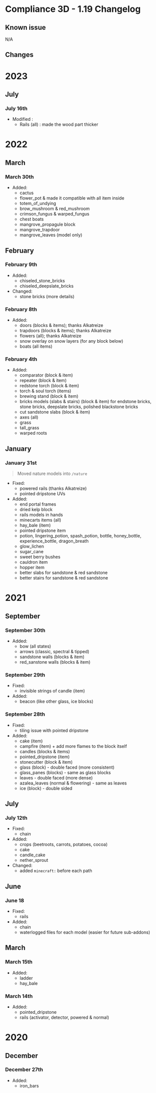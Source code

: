# Compliance 3D - 1.19 Changelog

## Known issue

N/A

## Changes

# 2023 

## July

### July 16th

- Modified :
  - Rails (all) : made the wood part thicker

# 2022

## March

### March 30th

- Added:
  - cactus
  - flower_pot & made it compatible with all item inside
  - totem_of_undying
  - brow_mushroom & red_mushroom
  - crimson_fungus & warped_fungus
  - chest boats
  - mangrove_propagule block
  - mangrove_trapdoor
  - mangrove_leaves (model only)

## February

### February 9th

- Added:
  - chiseled_stone_bricks
  - chiseled_deepslate_bricks
- Changed:
  - stone bricks (more details)

### February 8th

- Added:
  - doors (blocks & items); thanks Alkatreize
  - trapdoors (blocks & items); thanks Alkatreize
  - flowers (all); thanks Alkatreize
  - snow overlay on snow layers (for any block below)
  - boats (all items)

### February 4th

- Added:
  - comparator (block & item)
  - repeater (block & item)
  - redstone torch (block & item)
  - torch & soul torch (items)
  - brewing stand (block & item)
  - bricks models (slabs & stairs) (block & item) for endstone bricks, stone bricks, deepslate bricks, polished blackstone bricks
  - cut sandstone slabs (block & item)
  - axes (all)
  - grass
  - tall_grass
  - warped roots

## January
### January 31st

> Moved nature models into `/nature`

- Fixed:
  - powered rails (thanks Alkatreize)
  - pointed dripstone UVs
- Added:
  - end portal frames
  - dried kelp block
  - rails models in hands
  - minecarts items (all)
  - hay_bale (item)
  - pointed dripstone item
  - potion, lingering_potion, spash_potion, bottle, honey_bottle, experience_bottle, dragon_breath
  - glow_lichen
  - sugar_cane
  - sweet berry bushes
  - cauldron item
  - hopper item
  - better slabs for sandstone & red sandstone
  - better stairs for sandstone & red sandstone

# 2021

## September

### September 30th

- Added:
  - bow (all states)
  - arrows (classic, spectral & tipped)
  - sandstone walls (blocks & item)
  - red_sanstone walls (blocks & item)

### September 29th

- Fixed:
  - invisible strings of candle (item)
- Added:
  - beacon (like other glass, ice blocks)

### September 28th

- Fixed:
  - tiling issue with pointed dripstone
- Added:
  - cake (item)
  - campfire (item) + add more flames to the block itself
  - candles (blocks & items)
  - pointed_dripstone (item)
  - stonecutter (block & item)
  - glass (block) - double faced (more consistent)
  - glass_panes (blocks) - same as glass blocks
  - leaves - double faced (more dense)
  - azalea_leaves (normal & flowering) - same as leaves
  - ice (block) - double sided

## July

### July 12th

- Fixed:
  - chain
- Added:
  - crops (beetroots, carrots, potatoes, cocoa)
  - cake
  - candle_cake
  - nether_sprout
- Changed:
  - added `minecraft:` before each path

## June

### June 18

- Fixed:
  - rails
- Added:
  - chain
  - waterlogged files for each model (easier for future sub-addons)

## March

### March 15th

- Added:
  - ladder
  - hay_bale

### March 14th

- Added:
  - pointed_dripstone
  - rails (activator, detector, powered & normal)

# 2020 

## December

### December 27th

- Added:
  - iron_bars